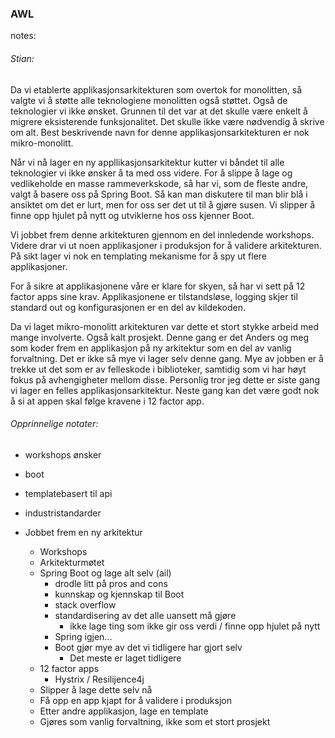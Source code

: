 ### AWL



notes:
###### Stian:

Da vi etablerte applikasjonsarkitekturen som overtok for monolitten, så valgte vi å støtte alle teknologiene monolitten også støttet. Også de teknologier vi ikke ønsket. 
Grunnen til det var at det skulle være enkelt å migrere eksisterende funksjonalitet. Det skulle ikke være nødvendig å skrive om alt. 
Best beskrivende navn for denne applikasjonsarkitekturen er nok mikro-monolitt. 

Når vi nå lager en ny appllikasjonsarkitektur kutter vi båndet til alle teknologier vi ikke ønsker å ta med oss videre. 
For å slippe å lage og vedlikeholde en masse rammeverkskode, så har vi, som de fleste andre, valgt å basere oss på Spring Boot. Så kan man diskutere til man blir blå i ansiktet om det er lurt, men for oss ser det ut til å gjøre susen. Vi slipper å finne opp hjulet på nytt og utviklerne hos oss kjenner Boot. 

Vi jobbet frem denne arkitekturen gjennom en del innledende workshops. Videre drar vi ut noen applikasjoner i produksjon for å validere arkitekturen. På sikt lager vi nok en templating mekanisme for å spy ut flere applikasjoner. 

For å sikre at applikasjonene våre er klare for skyen, så har vi sett på 12 factor apps sine krav. Applikasjonene er tilstandsløse, logging skjer til standard out og konfigurasjonen er en del av kildekoden.

Da vi laget mikro-monolitt arkitekturen var dette et stort stykke arbeid med mange involverte. Også kalt prosjekt. Denne gang er det Anders og meg som koder frem en applikasjon på ny arkitektur som en del av vanlig forvaltning. 
Det er ikke så mye vi lager selv denne gang. Mye av jobben er å trekke ut det som er  av felleskode i biblioteker, samtidig som vi har høyt fokus på avhengigheter mellom disse. 
Personlig tror jeg dette er siste gang vi lager en felles applikasjonsarkitektur. Neste gang kan det være godt nok å si at appen skal følge kravene i 12 factor app. 


###### Opprinnelige notater:

* workshops ønsker
* boot
* templatebasert til api
* industristandarder

* Jobbet frem en ny arkitektur
  * Workshops
  * Arkitekturmøtet
  * Spring Boot og lage alt selv (ail)
    * drodle litt på pros and cons
    * kunnskap og kjennskap til Boot
    * stack overflow
    * standardisering av det alle uansett må gjøre
      * ikke lage ting som ikke gir oss verdi / finne opp hjulet på nytt
    * Spring igjen...
    * Boot gjør mye av det vi tidligere har gjort selv
      * Det meste er laget tidligere
  * 12 factor apps
    * Hystrix / Resilijence4j
  * Slipper å lage dette selv nå
  * Få opp en app kjapt for å validere i produksjon
  * Etter andre applikasjon, lage en template
  * Gjøres som vanlig forvaltning, ikke som et stort prosjekt
